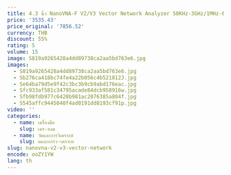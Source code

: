 ```yaml
---
title: 4.3 นิ้ว NanoVNA-F V2/V3 Vector Network Analyzer 50KHz-3GHz/1MHz-6GHz HF VHF UHF VNA เครื่องวิเคราะห์เสาอากาศ 801 จุดสแกน
price: '3535.43'
price_original: '7856.52'
currency: THB
discount: 55%
rating: 5
volume: 15
image: S819a9265428a4dd89738ca2aa5bd763e6.jpg
images:
  - S819a9265428a4dd89738ca2aa5bd763e6.jpg
  - Sb276ca418bc74fe4a22b056c4b521812J.jpg
  - Se64ba79d5e9f42c3bc3b9cb9abd176eac.jpg
  - Sfc933af581c34795acade84dcb958916w.jpg
  - Sfb98fdb977c6428b981ac2076385a804f.jpg
  - S545affc9445040f4ad0191dd8193cf91p.jpg
video: ''
categories:
  - name: เครื่องมือ
    slug: เคร-องม
  - name: วัดและการวิเคราะห์
    slug: ดและการว-เคราะห
slug: nanovna-v2-v3-vector-network
encode: ooZY1YW
lang: th
---
```

  